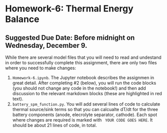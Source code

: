 # Homework-6: Thermal Energy Balance

## Suggested Due Date: Before midnight on Wednesday, December 9.

While there are several model files that you will need to read and undestand in order to successfully complete this assignment, there are only two files where you need to make changes:

1. `Homework-6.ipynb`. The Jupyter notebook describes the assignmen in great detail.  After completing #2 (below), you will run the code blocks (you should not change any code in the notebook!) and then add discussion to the relevant markdown blocks (these are highlighted in red text).
2. `battery_spm_function.py`.  You will add several lines of code to calculate thermal source/sink terms so that you can calcualte dT/dt for the three battery components (anode, elecrolyte separator, cathode).  Each spot where changes are required is marked with ` YOUR CODE GOES HERE`.  It should be about 21 lines of code, in total.

